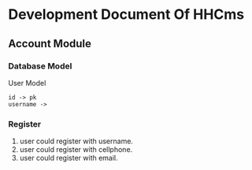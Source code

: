 # Development Document Of HHCms

## Account Module

### Database Model

User Model

    id -> pk
    username -> 
    


### Register

1. user could register with username.
2. user could register with cellphone.
3. user could register with email.
